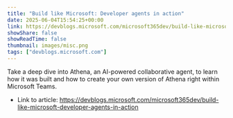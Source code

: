 ```yaml
---
title: "Build like Microsoft: Developer agents in action"
date: 2025-06-04T15:54:25+00:00
link: https://devblogs.microsoft.com/microsoft365dev/build-like-microsoft-developer-agents-in-action
showShare: false
showReadTime: false
thumbnail: images/misc.png
tags: ["devblogs.microsoft.com"]
---
```

Take a deep dive into Athena, an AI-powered collaborative agent, to learn how it was built and how to create your own version of Athena right within Microsoft Teams.

- Link to article: https://devblogs.microsoft.com/microsoft365dev/build-like-microsoft-developer-agents-in-action